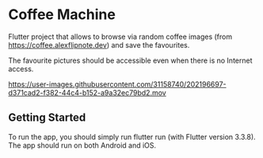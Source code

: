 # Coffee Machine

Flutter project that allows to browse via random coffee images (from https://coffee.alexflipnote.dev) and save the favourites.

The favourite pictures should be accessible even when there is no Internet access.



https://user-images.githubusercontent.com/31158740/202196697-d371cad2-f382-44c4-b152-a9a32ec79bd2.mov



## Getting Started

To run the app, you should simply run flutter run (with Flutter version 3.3.8). The app should run on both Android and iOS. 
